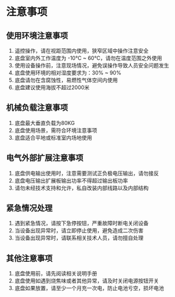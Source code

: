 # 注意事项

## 使用环境注意事项

1. 遥控操作，请在视距范围内使用，狭窄区域中操作注意安全
2. 底盘室内外工作温度为 -10°C ~ 60°C，请勿在温度范围之外使用
3. 使⽤设备操作前，注意现场情况，避免误操作导致⼈员安全问题发⽣
4. 底盘使用环境的相对湿度要求为：30% ~ 90%
5. 底盘请勿在含腐蚀性，易燃性气体空间内使用
6. 底盘建议使用海拔不超过2000米

## 机械负载注意事项

1. 底盘最大垂直负载为80KG
2. 底盘使用场景，需符合环境注意事项
3. 底盘适合平地或标准室内场地使用

## 电气外部扩展注意事项

1. 底盘供电输出使用时，注意需要测试正负极电压输出，请勿接反
2. 底盘电压输出扩展板输出功率不得超过输出板功率
3. 请勿未经技术⽀持和允许，私⾃改装内部线路以及内部结构

## 紧急情况处理

1. 遇到紧急情况，请按下急停按钮，严重故障时断电关闭设备
2. 当设备出现异常时，请立即停止使用，避免造成二次伤害
3. 当设备出现异常时，请联系相关技术人员，请勿擅自处理

## 其他注意事项

1. 底盘使用前，请先阅读相关说明手册
2. 底盘使用如遇到烧焦味或者其他异常，请及时关闭电源按钮开关
3. 底盘如果放置，请至少一个月充一次电，防止电池亏空，损坏电池
